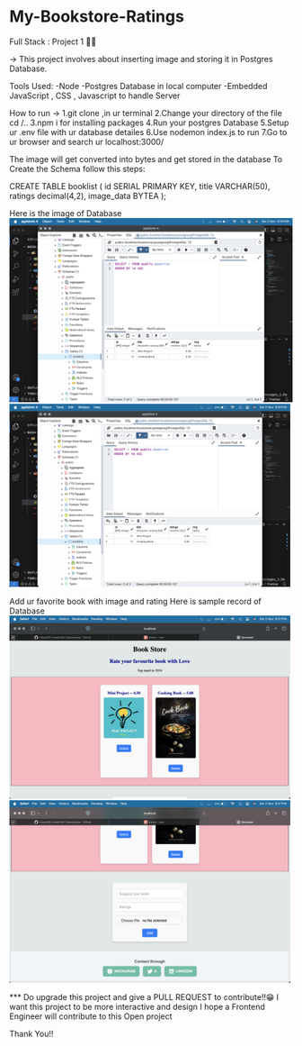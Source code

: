 # My-Bookstore-Ratings
Full Stack : Project 1 🥷🏻

-> This project involves about inserting image and storing it in Postgres Database. 

Tools Used:
-Node
-Postgres Database in local computer
-Embedded JavaScript , CSS , Javascript to handle Server


How to run ->
1.git clone <url of this repository> ,in ur terminal
2.Change your directory of the file cd /..
3.npm i for installing packages
4.Run your postgres Database
5.Setup ur .env file with ur database detailes
6.Use nodemon index.js to run 
7.Go to ur browser and search ur localhost:3000/


The image will get converted into bytes and get stored in the database
To Create the Schema follow this steps:

CREATE TABLE booklist (
    id SERIAL PRIMARY KEY,
    title VARCHAR(50),
    ratings decimal(4,2),
    image_data BYTEA
);

Here is the image of Database
![Alt text](images/screenshot1.png)
<img src="images/Screenshot1.png" alt="database" width="500"/>




Add ur favorite book with image and rating 
Here is sample record of Database
<img src="images/Screenshot2.png" alt="List of books" width="500"/><br>
<img src="images/Screenshot3.png" alt="Add new book" width="500"/>


*** Do upgrade this project and give a PULL REQUEST to contribute!!😁
I want this project to be more interactive and design I hope a Frontend Engineer will contribute to this Open project



Thank You!!


